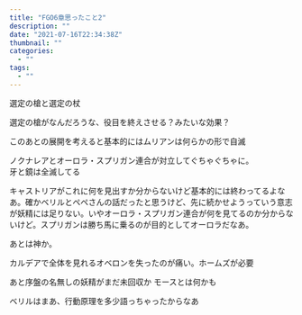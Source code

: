 ```yaml
---
title: "FGO6章思ったこと2"
description: ""
date: "2021-07-16T22:34:38Z"
thumbnail: ""
categories:
  - ""
tags:
  - ""
---
```

選定の槍と選定の杖

選定の槍がなんだろうな、役目を終えさせる？みたいな効果？

このあとの展開を考えると基本的にはムリアンは何らかの形で自滅

ノクナレアとオーロラ・スプリガン連合が対立してぐちゃぐちゃに。<br>
牙と鏡は全滅してる

キャストリアがこれに何を見出すか分からないけど基本的には終わってるよなあ。確かベリルとペペさんの話だったと思うけど、先に続かせようっていう意志が妖精には足りない。いやオーロラ・スプリガン連合が何を見てるのか分からないけど。スプリガンは勝ち馬に乗るのが目的としてオーロラだなあ。

あとは神か。

カルデアで全体を見れるオベロンを失ったのが痛い。ホームズが必要

あと序盤の名無しの妖精がまだ未回収か
モースとは何かも

ベリルはまあ、行動原理を多少語っちゃったからなあ

